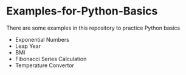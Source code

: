 # Examples-for-Python-Basics
There are some examples in this repository to practice Python basics

- Exponential Numbers
- Leap Year
- BMI
- Fibonacci Series Calculation
- Temperature Convertor
